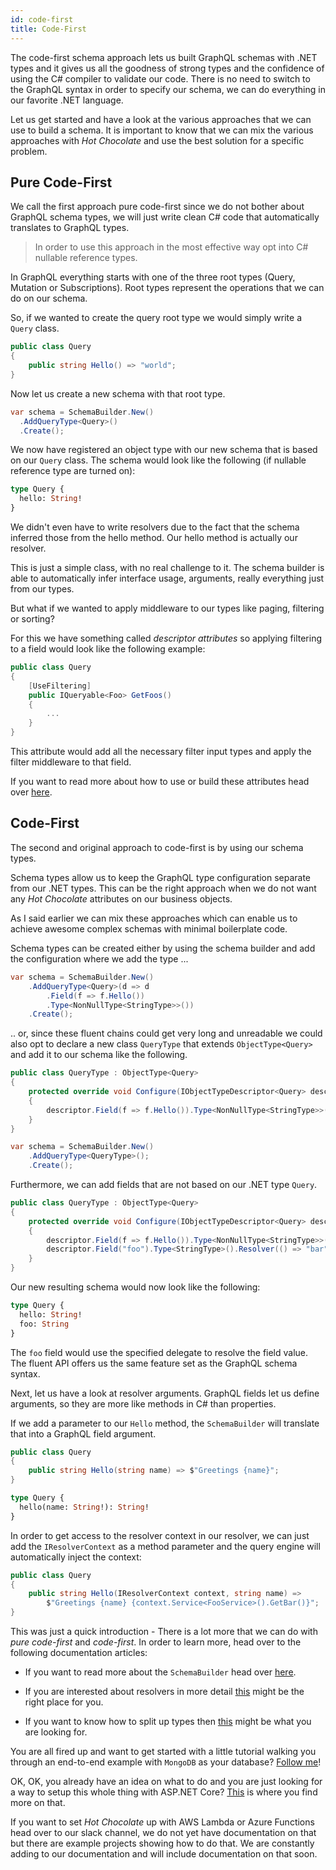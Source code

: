 ```yaml
---
id: code-first
title: Code-First
---
```


The code-first schema approach lets us built GraphQL schemas with .NET types and it gives us all the goodness of strong types and the confidence of using the C# compiler to validate our code. There is no need to switch to the GraphQL syntax in order to specify our schema, we can do everything in our favorite .NET language.

Let us get started and have a look at the various approaches that we can use to build a schema. It is important to know that we can mix the various approaches with _Hot Chocolate_ and use the best solution for a specific problem.

## Pure Code-First

We call the first approach pure code-first since we do not bother about GraphQL schema types, we will just write clean C# code that automatically translates to GraphQL types.

> In order to use this approach in the most effective way opt into C# nullable reference types.

In GraphQL everything starts with one of the three root types (Query, Mutation or Subscriptions). Root types represent the operations that we can do on our schema.

So, if we wanted to create the query root type we would simply write a `Query` class.

```csharp
public class Query
{
    public string Hello() => "world";
}
```

Now let us create a new schema with that root type.

```csharp
var schema = SchemaBuilder.New()
  .AddQueryType<Query>()
  .Create();
```

We now have registered an object type with our new schema that is based on our `Query` class. The schema would look like the following (if nullable reference type are turned on):

```graphql
type Query {
  hello: String!
}
```

We didn't even have to write resolvers due to the fact that the schema inferred those from the hello method. Our hello method is actually our resolver.

This is just a simple class, with no real challenge to it. The schema builder is able to automatically infer interface usage, arguments, really everything just from our types.

But what if we wanted to apply middleware to our types like paging, filtering or sorting?

For this we have something called _descriptor attributes_ so applying filtering to a field would look like the following example:

```csharp
public class Query
{
    [UseFiltering]
    public IQueryable<Foo> GetFoos()
    {
        ...
    }
}
```

This attribute would add all the necessary filter input types and apply the filter middleware to that field.

If you want to read more about how to use or build these attributes head over [here](descriptor-attributes.md).

## Code-First

The second and original approach to code-first is by using our schema types.

Schema types allow us to keep the GraphQL type configuration separate from our .NET types. This can be the right approach when we do not want any _Hot Chocolate_ attributes on our business objects.

As I said earlier we can mix these approaches which can enable us to achieve awesome complex schemas with minimal boilerplate code.

Schema types can be created either by using the schema builder and add the configuration where we add the type ...

```csharp
var schema = SchemaBuilder.New()
    .AddQueryType<Query>(d => d
        .Field(f => f.Hello())
        .Type<NonNullType<StringType>>())
    .Create();
```

.. or, since these fluent chains could get very long and unreadable we could also opt to declare a new class `QueryType` that extends `ObjectType<Query>` and add it to our schema like the following.

```csharp
public class QueryType : ObjectType<Query>
{
    protected override void Configure(IObjectTypeDescriptor<Query> descriptor)
    {
        descriptor.Field(f => f.Hello()).Type<NonNullType<StringType>>();
    }
}

var schema = SchemaBuilder.New()
    .AddQueryType<QueryType>();
    .Create();
```

Furthermore, we can add fields that are not based on our .NET type `Query`.

```csharp
public class QueryType : ObjectType<Query>
{
    protected override void Configure(IObjectTypeDescriptor<Query> descriptor)
    {
        descriptor.Field(f => f.Hello()).Type<NonNullType<StringType>>();
        descriptor.Field("foo").Type<StringType>().Resolver(() => "bar");
    }
}
```

Our new resulting schema would now look like the following:

```graphql
type Query {
  hello: String!
  foo: String
}
```

The `foo` field would use the specified delegate to resolve the field value. The fluent API offers us the same feature set as the GraphQL schema syntax.

Next, let us have a look at resolver arguments. GraphQL fields let us define arguments, so they are more like methods in C# than properties.

If we add a parameter to our `Hello` method, the `SchemaBuilder` will translate that into a GraphQL field argument.

```csharp
public class Query
{
    public string Hello(string name) => $"Greetings {name}";
}
```

```graphql
type Query {
  hello(name: String!): String!
}
```

In order to get access to the resolver context in our resolver, we can just add the `IResolverContext` as a method parameter and the query engine will automatically inject the context:

```csharp
public class Query
{
    public string Hello(IResolverContext context, string name) =>
        $"Greetings {name} {context.Service<FooService>().GetBar()}";
}
```

This was just a quick introduction - There is a lot more that we can do with _pure code-first_ and _code-first_. In order to learn more, head over to the following documentation articles:

- If you want to read more about the `SchemaBuilder` head over [here](schema.md).

- If you are interested about resolvers in more detail [this](resolvers.md) might be the right place for you.

- If you want to know how to split up types then [this](splitting-types.md) might be what you are looking for.

You are all fired up and want to get started with a little tutorial walking you through an end-to-end example with `MongoDB` as your database? [Follow me](tutorial-mongo.md)!

OK, OK, you already have an idea on what to do and you are just looking for a way to setup this whole thing with ASP.NET Core? [This](aspnet.md) is where you find more on that.

If you want to set _Hot Chocolate_ up with AWS Lambda or Azure Functions head over to our slack channel, we do not yet have documentation on that but there are example projects showing how to do that. We are constantly adding to our documentation and will include documentation on that soon.
